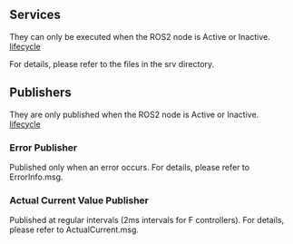 ## Services

They can only be executed when the ROS2 node is Active or Inactive.  
[lifecycle](../khi_hardware/docs/lifecycle.md)

For details, please refer to the files in the srv directory.

## Publishers

They are only published when the ROS2 node is Active or Inactive.  
[lifecycle](../khi_hardware/docs/lifecycle.md)

### Error Publisher
Published only when an error occurs.
For details, please refer to ErrorInfo.msg.

### Actual Current Value Publisher
Published at regular intervals (2ms intervals for F controllers).
For details, please refer to ActualCurrent.msg.
